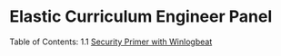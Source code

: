# Elastic Curriculum Engineer Panel
Table of Contents:
 1.1 [Security Primer with Winlogbeat](/notes/README.md)
